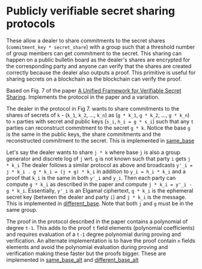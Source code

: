 # Publicly verifiable secret sharing protocols

These allow a dealer to share commitments to the secret shares (`commitment_key * secret_share`) with a group such that a threshold number of group
members can get commitment to the secret. This sharing can happen on a public bulletin board as the dealer's
shares are encrypted for the corresponding party and anyone can verify that the shares are created correctly because the dealer
also outputs a proof. This primitive is useful for sharing secrets on a blockchain as the blockchain can verify the proof.

Based on Fig. 7 of the paper [A Unified Framework for Verifiable Secret Sharing](https://eprint.iacr.org/2023/1669).
Implements the protocol in the paper and a variation.

The dealer in the protocol in Fig 7. wants to share commitments to the shares of secrets of `k` - (`k_1`, `k_2`, ..., `k_n`) as (`g * k_1`, `g * k_2`, ..., `g * k_n`)
to `n` parties with secret and public keys (`s_i`, `h_i = g * s_i`) such that any `t` parties can reconstruct commitment to the secret `g * k`.
Notice the base `g` is the same in the public keys, the share commitments and the reconstructed commitment to the secret. This is implemented in [same_base](./same_base.rs)

Let's say the dealer wants to share `j * k` where base `j` is also a group generator and discrete log of `j` wrt. `g` is not known
such that party `i` gets `j * k_i`
The dealer follows a similar protocol as above and broadcasts `y'_i = j * k_i . g * k_i = (j + g) * k_i` in addition
to `y_i = h_i * k_i` and a proof that `k_i` is the same in both `y'_i` and `y_i`. Then each party can
compute `g * k_i` as described in the paper and compute `j * k_i = y'_i - g * k_i`. Essentially, `y'_i` is
an Elgamal ciphertext, `g * k_i` is the ephemeral secret key (between the dealer and party `i`) and
`j * k_i` is the message. This is implemented in [different_base](./different_base.rs). Note that both `j` and `g` must be in the same group.

The proof in the protocol described in the paper contains a polynomial of degree `t-1`. This adds to the proof `t` field
elements (polynomial coefficients) and requires evaluation of a `t-1` degree polynomial during proving and verification.
An alternate implementation is to have the proof contain `n` fields elements and avoid the polynomial evaluation during
proving and verification making these faster but the proofs bigger. These are implemented in [same_base_alt](./same_base_alt.rs) and [different_base_alt](./different_base_alt.rs)  